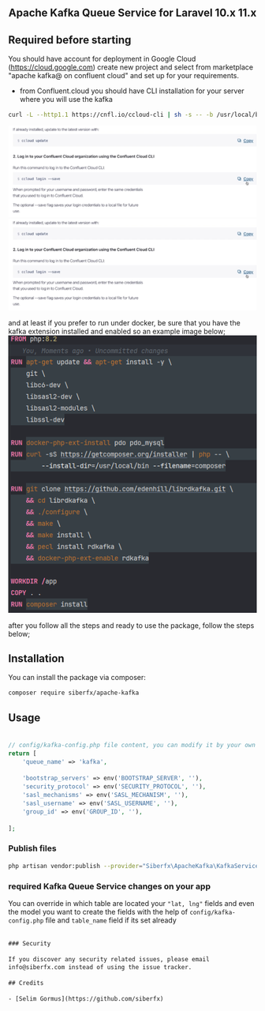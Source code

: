 ## <p align="center">Apache Kafka Queue Service for Laravel 10.x 11.x</p>

## Required before starting

You should have account for deployment in Google Cloud (https://cloud.google.com) 
create new project and select from marketplace "apache kafka@ on confluent cloud"
and set up for your requirements.

- from Confluent.cloud you should have CLI installation for your server where you will use the kafka 
```bash
curl -L --http1.1 https://cnfl.io/ccloud-cli | sh -s -- -b /usr/local/bin 
```
![img_1.png](img/img_1.png)
![img_2.png](img/img_2.png)

and at least if you prefer to run under docker, be sure that you have the kafka extension installed and enabled so an example image below;
![img_1.png](img/img_3.png)

after you follow all the steps and ready to use the package, follow the steps below;

## Installation

You can install the package via composer:

```bash
composer require siberfx/apache-kafka
```

## Usage

``` php

// config/kafka-config.php file content, you can modify it by your own settings.
return [
    'queue_name' => 'kafka',

    'bootstrap_servers' => env('BOOTSTRAP_SERVER', ''),
    'security_protocol' => env('SECURITY_PROTOCOL', ''),
    'sasl_mechanisms' => env('SASL_MECHANISM', ''),
    'sasl_username' => env('SASL_USERNAME', ''),
    'group_id' => env('GROUP_ID', ''),

];

```

### Publish files

``` bash
php artisan vendor:publish --provider="Siberfx\ApacheKafka\KafkaServiceProvider"
```

### required Kafka Queue Service changes on your app

You can override in which table are located your `"lat, lng"` fields and even the model you want to create the fields
with the help of `config/kafka-config.php` file and `table_name` field if its set already

```

### Security

If you discover any security related issues, please email info@siberfx.com instead of using the issue tracker.

## Credits

- [Selim Gormus](https://github.com/siberfx)

